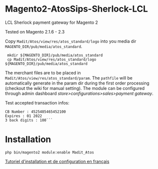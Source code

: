# Magento2-AtosSips-Sherlock-LCL

LCL Sherlock payment gateway for Magento 2

Tested on Magento 2.1.6 - 2.3

Copy ```Madit/Atos/view/res/atos_standard/logo``` into you media dir ```MAGENTO_DIR/pub/media/atos_standard```.
```shell
 mkdir ${MAGENTO_DIR}/pub/media/atos_standard
 cp Madit/Atos/view/res/atos_standard/logo ${MAGENTO_DIR}/pub/media/atos_standard
```
The merchant files are to be placed in ``` Madit/Atos/view/res/atos_standard/param```.
The  `pathfile` will be automatically generate in the param dir during the first order processing (checkout the wiki for manual setting).
The module can be configured through admin dashboard *store>configurations>sales>payment gateway*.

Test accepted transaction infos:

```
CB Number : 4525485465452100
Expires : 01 2022
3 back digits : 100```
```

Installation
============

```php bin/magento2 module:enable Madit_Atos```

 [Tutoriel d'installation et de configuration en français](https://www.madit.fr/r/Q1P)
